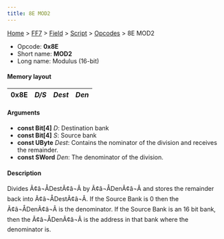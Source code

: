 ```yaml
---
title: 8E MOD2
---
```


[Home](../../../../Main%20Page.md) > [FF7](../../../../FF7.md) > [Field](../../../Field.md) > [Script](../../Script.md) > [Opcodes](../Opcodes.md) > 8E MOD2

-   Opcode: **0x8E**
-   Short name: **MOD2**
-   Long name: Modulus (16-bit)

#### Memory layout

| 0x8E | *D/S* | *Dest* | *Den* |
|------|-------|--------|-------|

#### Arguments

-   **const Bit\[4\]** *D*: Destination bank
-   **const Bit\[4\]** *S*: Source bank
-   **const UByte** *Dest*: Contains the nominator of the division and
    receives the remainder.
-   **const SWord** *Den*: The denominator of the division.

#### Description

Divides Ã¢â¬ÅDestÃ¢â¬Â by Ã¢â¬ÅDenÃ¢â¬Â and stores the remainder
back into Ã¢â¬ÅDestÃ¢â¬Â. If the Source Bank is 0 then the
Ã¢â¬ÅDenÃ¢â¬Â is the denominator. If the Source Bank is an 16 bit
bank, then the Ã¢â¬ÅDenÃ¢â¬Â is the address in that bank where the
denominator is.
